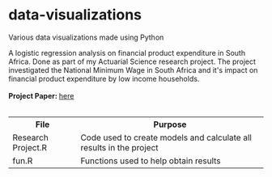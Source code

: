# data-visualizations
Various data visualizations made using Python

A logistic regression analysis on financial product expenditure in South Africa. Done as part of my Actuarial Science research project. The project investigated the National Minimum Wage in South Africa and it's impact on financial product expenditure by low income households.
<br>
<br>
<b> Project Paper: </b> <a href="https://github.com/conorosully/financial-product-expenditure/blob/master/OSLCON001%20final%20hand%20in%202016.pdf"> here </a>
<br>
<br>
<table>
  <tr>
    <th>File</th>
    <th><span style="font-weight:bold">Purpose</span></th>
  </tr>
  <tr>
    <td>Research Project.R</td>
    <td>Code used to create models and calculate all results in the project</td>
  </tr>
  <tr>
    <td>fun.R</td>
    <td>Functions used to help obtain results </td>
  </tr>
</table>
